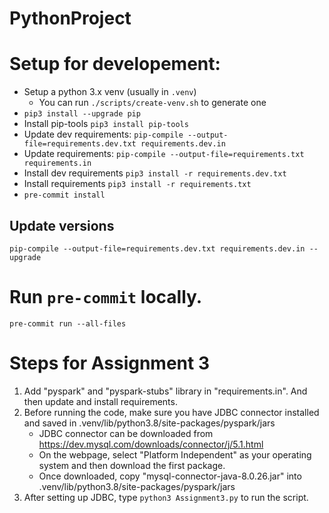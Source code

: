# PythonProject

# Setup for developement:

- Setup a python 3.x venv (usually in `.venv`)
  - You can run `./scripts/create-venv.sh` to generate one
- `pip3 install --upgrade pip`
- Install pip-tools `pip3 install pip-tools`
- Update dev requirements: `pip-compile --output-file=requirements.dev.txt requirements.dev.in`
- Update requirements: `pip-compile --output-file=requirements.txt requirements.in`
- Install dev requirements `pip3 install -r requirements.dev.txt`
- Install requirements `pip3 install -r requirements.txt`
- `pre-commit install`

## Update versions

`pip-compile --output-file=requirements.dev.txt requirements.dev.in --upgrade`

# Run `pre-commit` locally.

`pre-commit run --all-files`

# Steps for Assignment 3

1. Add "pyspark" and "pyspark-stubs" library in "requirements.in". And then update and install requirements.
2. Before running the code, make sure you have JDBC connector installed and saved in .venv/lib/python3.8/site-packages/pyspark/jars
   - JDBC connector can be downloaded from https://dev.mysql.com/downloads/connector/j/5.1.html
   - On the webpage, select "Platform Independent" as your operating system and then download the first package.
   - Once downloaded, copy "mysql-connector-java-8.0.26.jar" into .venv/lib/python3.8/site-packages/pyspark/jars
3. After setting up JDBC, type `python3 Assignment3.py` to run the script.
